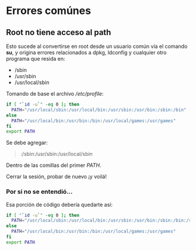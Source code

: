 # Errores comúnes
## Root no tiene acceso al path
Esto sucede al convertirse en root desde un usuario común vía el comando **su**, y origina errores relacionados a dpkg, ldconfig y cualquier otro programa que resida en:
* /sbin
* /usr/sbin
* /usr/local/sbin

Tomando de base el archivo */etc/profile*:
```bash
if [ "`id -u`" -eq 0 ]; then
  PATH="/usr/local/sbin:/usr/local/bin:/usr/sbin:/usr/bin:/sbin:/bin"
else
  PATH="/usr/local/bin:/usr/bin:/bin:/usr/local/games:/usr/games"
fi
export PATH
```
Se debe agregar:

> :/sbin:/usr/sbin:/usr/local/sbin

Dentro de las comillas del primer *PATH*.

Cerrar la sesión, probar de nuevo ¡y voilá!

### Por si no se entendió...

Esa porción de código debería quedarte así:

```bash
if [ "`id -u`" -eq 0 ]; then
  PATH="/usr/local/sbin:/usr/local/bin:/usr/sbin:/usr/bin:/sbin:/bin:/sbin:/usr/sbin:/usr/local/sbin"
else
  PATH="/usr/local/bin:/usr/bin:/bin:/usr/local/games:/usr/games"
fi
export PATH
```

